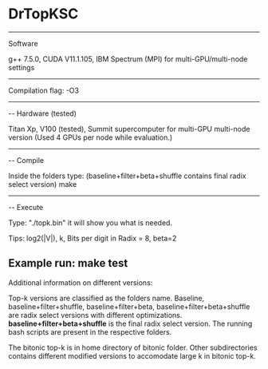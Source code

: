 # DrTopKSC
----
Software

g++ 7.5.0, CUDA V11.1.105, IBM Spectrum (MPI) for multi-GPU/multi-node settings

-----

Compilation flag: -O3

-----
--
Hardware (tested)

Titan Xp, V100 (tested), Summit supercomputer for multi-GPU multi-node version (Used 4 GPUs per node while evaluation.)

------
--
Compile

Inside the folders type: (baseline+filter+beta+shuffle contains final radix select version)
make

------
--
Execute

Type: "./topk.bin" it will show you what is needed.

Tips: log2(|V|), k, Bits per digit in Radix = 8, beta=2   

Example run: make test
------

Additional information on different versions:

Top-k versions are classified as the folders name. Baseline, baseline+filter+shuffle, baseline+filter+beta,  baseline+filter+beta+shuffle are radix select versions with different optimizations. **baseline+filter+beta+shuffle** is the final radix select version. The running bash scripts are present in the respective folders.

The bitonic top-k is in home directory of bitonic folder. Other subdirectories contains different modified versions to accomodate large k in bitonic top-k. 

